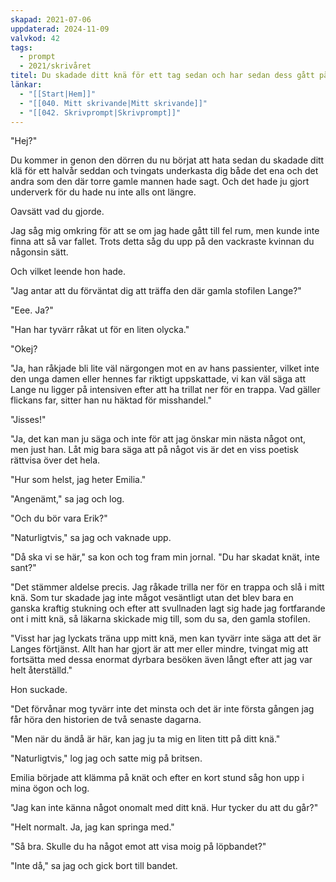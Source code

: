 ```yaml
---
skapad: 2021-07-06
uppdaterad: 2024-11-09
valvkod: 42
tags:
  - prompt
  - 2021/skrivåret
titel: Du skadade ditt knä för ett tag sedan och har sedan dess gått på sjukgymnastik tre gånger i veckan när plötsligt du tvingas byta skjukgymnast
länkar:
  - "[[Start|Hem]]"
  - "[[040. Mitt skrivande|Mitt skrivande]]"
  - "[[042. Skrivprompt|Skrivprompt]]"
---
```

"Hej?"

Du kommer in genon den dörren du nu börjat att hata sedan du skadade ditt klä för ett halvår seddan och tvingats underkasta dig både det ena och det andra som den där torre gamle mannen hade sagt. Och det hade ju gjort underverk för du hade nu inte alls ont längre.

Oavsätt vad du gjorde.

Jag såg mig omkring för att se om jag hade gått till fel rum, men kunde inte finna att så var fallet. Trots detta såg du upp på den vackraste kvinnan du någonsin sätt.

Och vilket leende hon hade.

"Jag antar att du förväntat dig att träffa den där gamla stofilen Lange?"

"Eee. Ja?"

"Han har tyvärr råkat ut för en liten olycka."

"Okej?

"Ja, han råkjade bli lite väl närgongen mot en av hans passienter, vilket inte den unga damen eller hennes far riktigt uppskattade, vi kan väl säga att Lange nu ligger på intensiven efter att ha trillat ner för en trappa. Vad gäller flickans far, sitter han nu häktad för misshandel."

"Jisses!"

"Ja, det kan man ju säga och inte för att jag önskar min nästa något ont, men just han. Låt mig bara säga att på något vis är det en viss poetisk rättvisa över det hela.

"Hur som helst, jag heter Emilia."

"Angenämt," sa jag och log.

"Och du bör vara Erik?"

"Naturligtvis," sa jag och vaknade upp.

"Då ska vi se här," sa kon och tog fram min jornal. "Du har skadat knät, inte sant?"

"Det stämmer aldelse precis. Jag råkade trilla ner för en trappa och slå i mitt knä. Som tur skadade jag inte mågot vesäntligt utan det blev bara en ganska kraftig stukning och efter att svullnaden lagt sig hade jag fortfarande ont i mitt knä, så läkarna skickade mig till, som du sa, den gamla stofilen.

"Visst har jag lyckats träna upp mitt knä, men kan tyvärr inte säga att det är Langes förtjänst. Allt han har gjort är att mer eller mindre, tvingat mig att fortsätta med dessa enormat dyrbara besöken även långt efter att jag var helt återställd."

Hon suckade.

"Det förvånar mog tyvärr inte det minsta och det är inte första gången jag får höra den historien de två senaste dagarna.

"Men när du ändå är här, kan jag ju ta mig en liten titt på ditt knä."

"Naturligtvis," log jag och satte mig på britsen.

Emilia började att klämma på knät och efter en kort stund såg hon upp i mina ögon och log.

"Jag kan inte känna något onomalt med ditt knä. Hur tycker du att du går?"

"Helt normalt. Ja, jag kan springa med."

"Så bra. Skulle du ha något emot att visa moig på löpbandet?"

"Inte då," sa jag och gick bort till bandet.